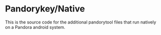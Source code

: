 # Pandorykey/Native

This is the source code for the additional pandorytool files that run natively on a Pandora android system.
